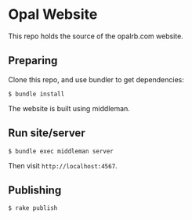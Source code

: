# Opal Website

This repo holds the source of the opalrb.com website.

## Preparing

Clone this repo, and use bundler to get dependencies:

    $ bundle install

The website is built using middleman.

## Run site/server

    $ bundle exec middleman server

Then visit `http://localhost:4567`.

## Publishing

    $ rake publish

